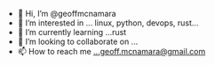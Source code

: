 - 👋 Hi, I’m @geoffmcnamara
- 👀 I’m interested in ... linux, python, devops, rust...
- 🌱 I’m currently learning ...rust
- 💞️ I’m looking to collaborate on ...
- 📫 How to reach me ...geoff.mcnamara@gmail.com

<!---
geoffmcnamara/geoffmcnamara is a ✨ special ✨ repository because its `README.md` (this file) appears on your GitHub profile.
You can click the Preview link to take a look at your changes.
--->

